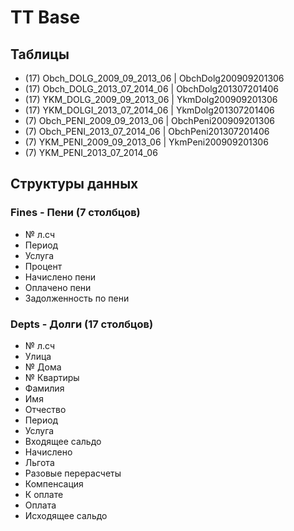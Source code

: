 # TT Base

## Таблицы

- (17) Obch_DOLG_2009_09_2013_06 | ObchDolg200909201306
- (17) Obch_DOLG_2013_07_2014_06 | ObchDolg201307201406
- (17) YKM_DOLG_2009_09_2013_06  | YkmDolg200909201306
- (17) YKM_DOLGI_2013_07_2014_06 | YkmDolg201307201406
- (7) Obch_PENI_2009_09_2013_06  | ObchPeni200909201306
- (7) Obch_PENI_2013_07_2014_06  | ObchPeni201307201406
- (7) YKM_PENI_2009_09_2013_06   | YkmPeni200909201306
- (7) YKM_PENI_2013_07_2014_06

## Структуры данных

### Fines - Пени (7 столбцов)

* № л.сч
* Период
* Услуга
* Процент
* Начислено пени
* Оплачено пени
* Задолженность по пени

### Depts - Долги (17 столбцов)

* № л.сч
* Улица
* № Дома
* № Квартиры
* Фамилия
* Имя
* Отчество
* Период
* Услуга
* Входящее сальдо
* Начислено
* Льгота
* Разовые перерасчеты
* Компенсация
* К оплате
* Оплата
* Исходящее сальдо
